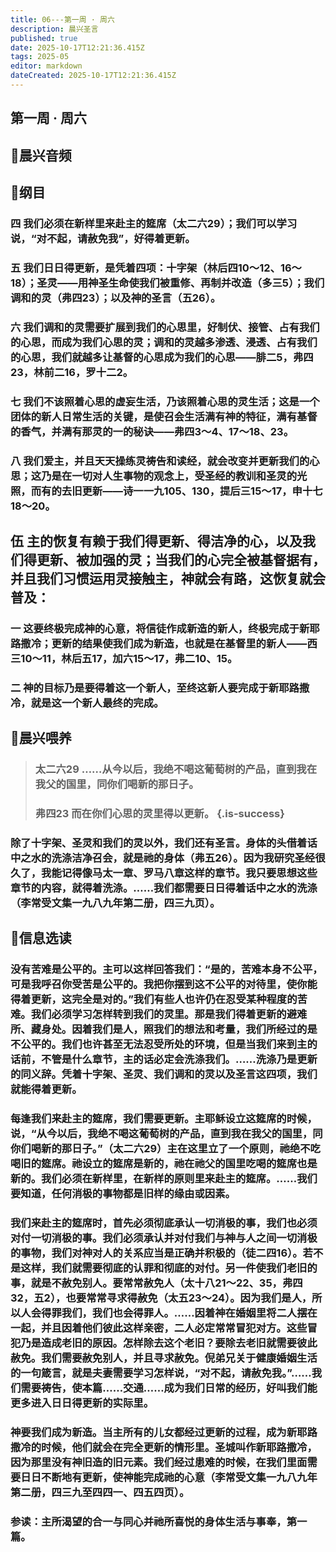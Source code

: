 ```yaml
---
title: 06---第一周 · 周六
description: 晨兴圣言
published: true
date: 2025-10-17T12:21:36.415Z
tags: 2025-05
editor: markdown
dateCreated: 2025-10-17T12:21:36.415Z
---
```


## 第一周 · 周六
## 🎵晨兴音频

## 📖纲目

### 四    我们必须在新样里来赴主的筵席（太二六29）；我们可以学习说，“对不起，请赦免我”，好得着更新。

### 五    我们日日得更新，是凭着四项：十字架（林后四10～12、16～18）；圣灵——用神圣生命使我们被重修、再制并改造（多三5）；我们调和的灵（弗四23）；以及神的圣言（五26）。

### 六    我们调和的灵需要扩展到我们的心思里，好制伏、接管、占有我们的心思，而成为我们心思的灵；调和的灵越多渗透、浸透、占有我们的心思，我们就越多让基督的心思成为我们的心思——腓二5，弗四23，林前二16，罗十二2。

### 七    我们不该照着心思的虚妄生活，乃该照着心思的灵生活；这是一个团体的新人日常生活的关键，是使召会生活满有神的特征，满有基督的香气，并满有那灵的一的秘诀——弗四3～4、17～18、23。

### 八    我们爱主，并且天天操练灵祷告和读经，就会改变并更新我们的心思；这乃是在一切对人生事物的观念上，受圣经的教训和圣灵的光照，而有的去旧更新——诗一一九105、130，提后三15～17，申十七18～20。

## 伍    主的恢复有赖于我们得更新、得洁净的心，以及我们得更新、被加强的灵；当我们的心完全被基督据有，并且我们习惯运用灵接触主，神就会有路，这恢复就会普及：

### 一    这要终极完成神的心意，将信徒作成新造的新人，终极完成于新耶路撒冷；更新的结果使我们成为新造，也就是在基督里的新人——西三10～11，林后五17，加六15～17，弗二10、15。

### 二    神的目标乃是要得着这一个新人，至终这新人要完成于新耶路撒冷，就是这一个新人最终的完成。

## 📖晨兴喂养

>### 太二六29    ……从今以后，我绝不喝这葡萄树的产品，直到我在我父的国里，同你们喝新的那日子。
>
>### 弗四23    而在你们心思的灵里得以更新。 {.is-success}

### 除了十字架、圣灵和我们的灵以外，我们还有圣言。身体的头借着话中之水的洗涤洁净召会，就是祂的身体（弗五26）。因为我研究圣经很久了，我能记得像马太一章、罗马八章这样的章节。我只要思想这些章节的内容，就得着洗涤。……我们都需要日日得着话中之水的洗涤（李常受文集一九八九年第二册，四三九页）。

## 📖信息选读

### 没有苦难是公平的。主可以这样回答我们：“是的，苦难本身不公平，可是我呼召你受苦是公平的。我把你摆到这不公平的对待里，使你能得着更新，这完全是对的。”我们有些人也许仍在忍受某种程度的苦难。我们必须学习怎样转到我们的灵里。那是我们得着更新的避难所、藏身处。因着我们是人，照我们的想法和考量，我们所经过的是不公平的。我们也许甚至无法忍受所处的环境，但是当我们来到主的话前，不管是什么章节，主的话必定会洗涤我们。……洗涤乃是更新的同义辞。凭着十字架、圣灵、我们调和的灵以及圣言这四项，我们就能得着更新。

### 每逢我们来赴主的筵席，我们需要更新。主耶稣设立这筵席的时候，说，“从今以后，我绝不喝这葡萄树的产品，直到我在我父的国里，同你们喝新的那日子。”（太二六29）主在这里立了一个原则，祂绝不吃喝旧的筵席。祂设立的筵席是新的，祂在祂父的国里吃喝的筵席也是新的。我们必须在新样里，在新样的原则里来赴主的筵席。……我们要知道，任何消极的事物都是旧样的缘由或因素。

### 我们来赴主的筵席时，首先必须彻底承认一切消极的事，我们也必须对付一切消极的事。我们必须承认并对付我们与神与人之间一切消极的事物，我们对神对人的关系应当是正确并积极的（徒二四16）。若不是这样，我们就需要彻底的认罪和彻底的对付。另一件使我们老旧的事，就是不赦免别人。要常常赦免人（太十八21～22、35，弗四32，五2），也要常常寻求得赦免（太五23～24）。因为我们是人，所以人会得罪我们，我们也会得罪人。……因着神在婚姻里将二人摆在一起，并且因着他们彼此这样亲密，二人必定常常冒犯对方。这些冒犯乃是造成老旧的原因。怎样除去这个老旧？要除去老旧就需要彼此赦免。我们需要赦免别人，并且寻求赦免。倪弟兄关于健康婚姻生活的一句箴言，就是夫妻需要学习怎样说，“对不起，请赦免我。”……我们需要祷告，使本篇……交通……成为我们日常的经历，好叫我们能更多进入日日得更新的实际里。

### 神要我们成为新造。当主所有的儿女都经过更新的过程，成为新耶路撒冷的时候，他们就会在完全更新的情形里。圣城叫作新耶路撒冷，因为那里没有神旧造的旧元素。我们经过患难的时候，在我们里面需要日日不断地有更新，使神能完成祂的心意（李常受文集一九八九年第二册，四三九至四四一、四五四页）。

### 参读：主所渴望的合一与同心并祂所喜悦的身体生活与事奉，第一篇。
<!-- Google tag (gtag.js) -->
<script async src="https://www.googletagmanager.com/gtag/js?id=G-1P8709Z16T"></script>
<script>
  window.dataLayer = window.dataLayer || [];
  function gtag(){dataLayer.push(arguments);}
  gtag('js', new Date());

  gtag('config', 'G-1P8709Z16T');
</script>